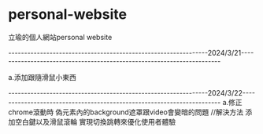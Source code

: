 # personal-website

立瑜的個人網站personal website

---------------------------------------------------------------2024/3/21-----------------------------------------------------------------------

a.添加跟隨滑鼠小東西

---------------------------------------------------------------2024/3/22-----------------------------------------------------------------------
a.修正chrome滾動時
偽元素內的background遮罩跟video會變暗的問題 
//解決方法  添加空白鍵以及滑鼠滾輪 實現切換跳轉來優化使用者體驗
